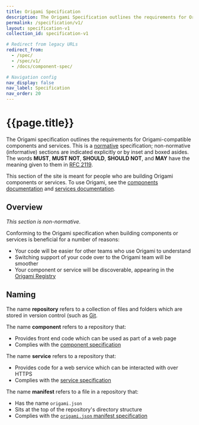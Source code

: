 ```yaml
---
title: Origami Specification
description: The Origami Specification outlines the requirements for Origami-compatible components and services, helping others contribute back.
permalink: /specification/v1/
layout: specification-v1
collection_id: specification-v1

# Redirect from legacy URLs
redirect_from:
  - /spec/
  - /spec/v1/
  - /docs/component-spec/

# Navigation config
nav_display: false
nav_label: Specification
nav_order: 20
---
```



# {{page.title}}

The Origami specification outlines the requirements for Origami-compatible components and services. This is a <a href="https://www.w3.org/TR/qaframe-spec/" class="o-typography-link--external">normative</a> specification; non-normative (informative) sections are indicated explicitly or by inset and boxed asides. The words **MUST**, **MUST NOT**, **SHOULD**, **SHOULD NOT**, and **MAY** have the meaning given to them in <a href="http://www.ietf.org/rfc/rfc2119.txt" class="o-typography-link--external">RFC 2119</a>.

<aside>
	This section of the site is meant for people who are building Origami components or services. To use Origami, see the <a href="/documentation/components/">components documentation</a> and <a href="/documentation/services/">services documentation</a>.
</aside>


## Overview

_This section is non-normative._

Conforming to the Origami specification when building components or services is beneficial for a number of reasons:

  - Your code will be easier for other teams who use Origami to understand
  - Switching support of your code over to the Origami team will be smoother
  - Your component or service will be discoverable, appearing in the <a href="https://registry.origami.ft.com/components">Origami Registry</a>


## Naming

The name **repository** refers to a collection of files and folders which are stored in version control (such as <a class="o-typography-link--external" href="https://git-scm.com/">Git</a>.

The name **component** refers to a repository that:

  - Provides front end code which can be used as part of a web page
  - Complies with the [component specification](/specification/v1/components/)

The name **service** refers to a repository that:

  - Provides code for a web service which can be interacted with over HTTPS
  - Complies with the [service specification](/specification/v1/services/)

The name **manifest** refers to a file in a repository that:

  - Has the name `origami.json`
  - Sits at the top of the repository's directory structure
  - Complies with the [`origami.json` manifest specification](/specification/v1/manifest/)

